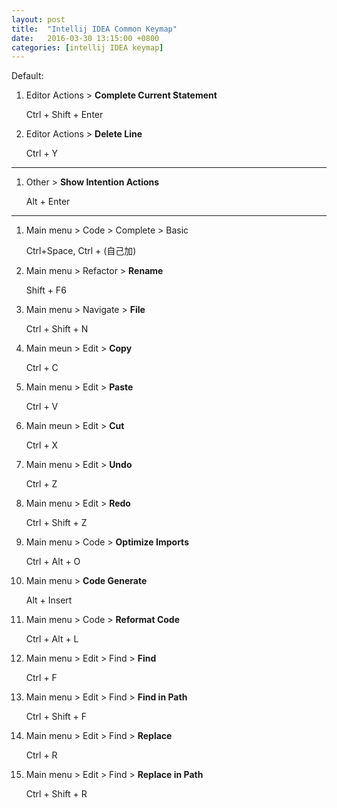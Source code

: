 ```yaml
---
layout: post
title:  "Intellij IDEA Common Keymap"
date:   2016-03-30 13:15:00 +0800
categories: [intellij IDEA keymap]
---
```


Default:

1. Editor Actions > **Complete Current Statement**

	Ctrl + Shift + Enter

2. Editor Actions > **Delete Line**

	Ctrl + Y

------

1. Other > **Show Intention Actions**

	Alt + Enter

------

1. Main menu > Code > Complete > Basic

	Ctrl+Space, Ctrl + \(自己加)

2. Main menu > Refactor > **Rename**

	Shift + F6

3. Main menu > Navigate > **File**

	Ctrl + Shift + N

4. Main meun > Edit > **Copy**

	Ctrl + C

5. Main menu > Edit > **Paste**

	Ctrl + V

6. Main meun > Edit > **Cut**

	Ctrl + X

7. Main menu > Edit > **Undo**

	Ctrl + Z

8. Main menu > Edit > **Redo**

	Ctrl + Shift + Z

9. Main menu > Code > **Optimize Imports**

	Ctrl + Alt + O

10. Main menu > **Code Generate**

	Alt + Insert

11. Main menu > Code > **Reformat Code**

	Ctrl + Alt + L

12. Main menu > Edit > Find > **Find**

	Ctrl + F

13. Main menu > Edit > Find > **Find in Path**

	Ctrl + Shift + F

14. Main menu > Edit > Find > **Replace**

	Ctrl + R

15. Main menu > Edit > Find > **Replace in Path**

	Ctrl + Shift + R